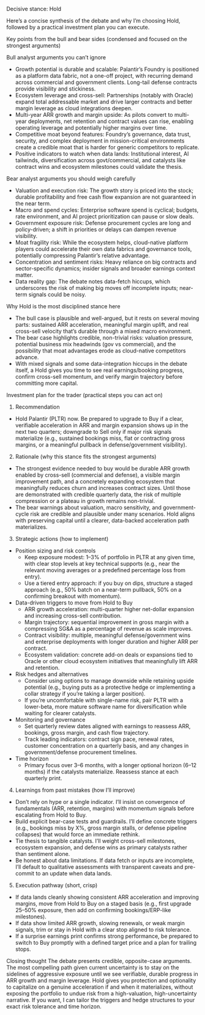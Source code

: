 Decisive stance: Hold

Here’s a concise synthesis of the debate and why I’m choosing Hold, followed by a practical investment plan you can execute.

Key points from the bull and bear sides (condensed and focused on the strongest arguments)

Bull analyst arguments you can’t ignore
- Growth potential is durable and scalable: Palantir’s Foundry is positioned as a platform data fabric, not a one-off project, with recurring demand across commercial and government clients. Long-tail defense contracts provide visibility and stickiness.
- Ecosystem leverage and cross-sell: Partnerships (notably with Oracle) expand total addressable market and drive larger contracts and better margin leverage as cloud integrations deepen.
- Multi-year ARR growth and margin upside: As pilots convert to multi-year deployments, net retention and contract values can rise, enabling operating leverage and potentially higher margins over time.
- Competitive moat beyond features: Foundry’s governance, data trust, security, and complex deployment in mission-critical environments create a credible moat that is harder for generic competitors to replicate.
- Positive indicators to watch when data lands: Institutional interest, AI tailwinds, diversification across govt/commercial, and catalysts like contract wins and ecosystem milestones could validate the thesis.

Bear analyst arguments you should weigh carefully
- Valuation and execution risk: The growth story is priced into the stock; durable profitability and free cash flow expansion are not guaranteed in the near term.
- Macro and spend cycles: Enterprise software spend is cyclical; budgets, rate environment, and AI project prioritization can pause or slow deals.
- Government exposure risk: Defense procurement cycles are long and policy-driven; a shift in priorities or delays can dampen revenue visibility.
- Moat fragility risk: While the ecosystem helps, cloud-native platform players could accelerate their own data fabrics and governance tools, potentially compressing Palantir’s relative advantage.
- Concentration and sentiment risks: Heavy reliance on big contracts and sector-specific dynamics; insider signals and broader earnings context matter.
- Data reality gap: The debate notes data-fetch hiccups, which underscores the risk of making big moves off incomplete inputs; near-term signals could be noisy.

Why Hold is the most disciplined stance here
- The bull case is plausible and well-argued, but it rests on several moving parts: sustained ARR acceleration, meaningful margin uplift, and real cross-sell velocity that’s durable through a mixed macro environment.
- The bear case highlights credible, non-trivial risks: valuation pressure, potential business mix headwinds (gov vs commercial), and the possibility that moat advantages erode as cloud-native competitors advance.
- With mixed signals and some data-integration hiccups in the debate itself, a Hold gives you time to see real earnings/booking progress, confirm cross-sell momentum, and verify margin trajectory before committing more capital.

Investment plan for the trader (practical steps you can act on)

1) Recommendation
- Hold Palantir (PLTR) now. Be prepared to upgrade to Buy if a clear, verifiable acceleration in ARR and margin expansion shows up in the next two quarters; downgrade to Sell only if major risk signals materialize (e.g., sustained bookings miss, flat or contracting gross margins, or a meaningful pullback in defense/government visibility).

2) Rationale (why this stance fits the strongest arguments)
- The strongest evidence needed to buy would be durable ARR growth enabled by cross-sell (commercial and defense), a visible margin improvement path, and a concretely expanding ecosystem that meaningfully reduces churn and increases contract sizes. Until those are demonstrated with credible quarterly data, the risk of multiple compression or a plateau in growth remains non-trivial.
- The bear warnings about valuation, macro sensitivity, and government-cycle risk are credible and plausible under many scenarios. Hold aligns with preserving capital until a clearer, data-backed acceleration path materializes.

3) Strategic actions (how to implement)
- Position sizing and risk controls
  - Keep exposure modest: 1–3% of portfolio in PLTR at any given time, with clear stop levels at key technical supports (e.g., near the relevant moving averages or a predefined percentage loss from entry).
  - Use a tiered entry approach: if you buy on dips, structure a staged approach (e.g., 50% batch on a near-term pullback, 50% on a confirming breakout with momentum).
- Data-driven triggers to move from Hold to Buy
  - ARR growth acceleration: multi-quarter higher net-dollar expansion and increasing cross-sell contribution.
  - Margin trajectory: sequential improvement in gross margin with a compressing SG&A as a percentage of revenue as scale improves.
  - Contract visibility: multiple, meaningful defense/government wins and enterprise deployments with longer duration and higher ARR per contract.
  - Ecosystem validation: concrete add-on deals or expansions tied to Oracle or other cloud ecosystem initiatives that meaningfully lift ARR and retention.
- Risk hedges and alternatives
  - Consider using options to manage downside while retaining upside potential (e.g., buying puts as a protective hedge or implementing a collar strategy if you’re taking a larger position).
  - If you’re uncomfortable with single-name risk, pair PLTR with a lower-beta, more mature software name for diversification while waiting for clearer catalysts.
- Monitoring and governance
  - Set quarterly review dates aligned with earnings to reassess ARR, bookings, gross margin, and cash flow trajectory.
  - Track leading indicators: contract sign pace, renewal rates, customer concentration on a quarterly basis, and any changes in government/defense procurement timelines.
- Time horizon
  - Primary focus over 3–6 months, with a longer optional horizon (6–12 months) if the catalysts materialize. Reassess stance at each quarterly print.

4) Learnings from past mistakes (how I’ll improve)
- Don’t rely on hype or a single indicator. I’ll insist on convergence of fundamentals (ARR, retention, margins) with momentum signals before escalating from Hold to Buy.
- Build explicit bear-case tests and guardrails. I’ll define concrete triggers (e.g., bookings miss by X%, gross margin stalls, or defense pipeline collapses) that would force an immediate rethink.
- Tie thesis to tangible catalysts. I’ll weight cross-sell milestones, ecosystem expansion, and defense wins as primary catalysts rather than sentiment alone.
- Be honest about data limitations. If data fetch or inputs are incomplete, I’ll default to qualitative assessments with transparent caveats and pre-commit to an update when data lands.

5) Execution pathway (short, crisp)
- If data lands cleanly showing consistent ARR acceleration and improving margins, move from Hold to Buy on a staged basis (e.g., first upgrade 25–50% exposure, then add on confirming bookings/ERP-like milestones).
- If data show limited ARR growth, slowing renewals, or weak margin signals, trim or stay in Hold with a clear stop aligned to risk tolerance.
- If a surprise earnings print confirms strong performance, be prepared to switch to Buy promptly with a defined target price and a plan for trailing stops.

Closing thought
The debate presents credible, opposite-case arguments. The most compelling path given current uncertainty is to stay on the sidelines of aggressive exposure until we see verifiable, durable progress in ARR growth and margin leverage. Hold gives you protection and optionality to capitalize on a genuine acceleration if and when it materializes, without exposing the portfolio to undue risk from a high-valuation, high-uncertainty narrative. If you want, I can tailor the triggers and hedge structures to your exact risk tolerance and time horizon.